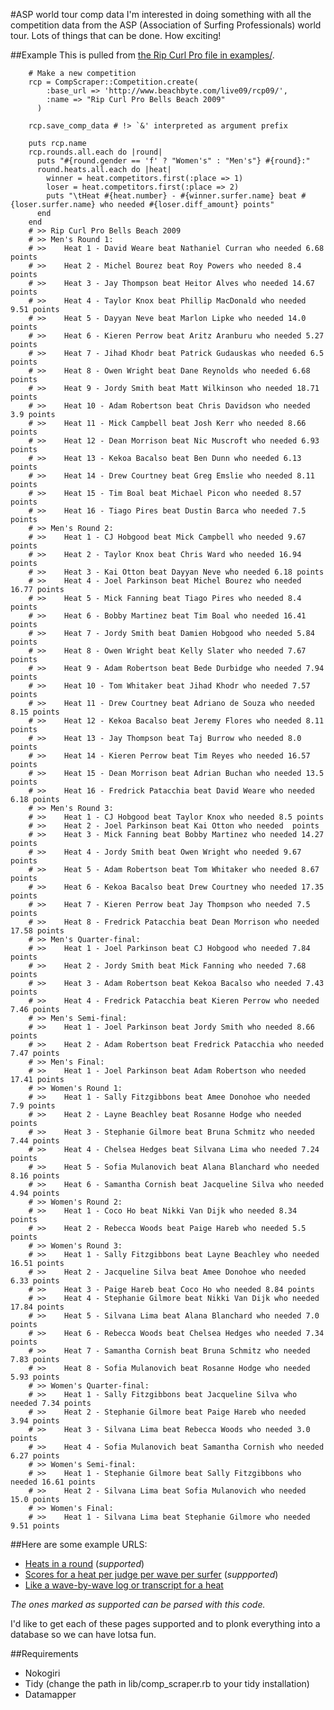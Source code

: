 #ASP world tour comp data
I'm interested in doing something with all the competition data from the ASP (Association of Surfing Professionals) world tour. Lots of things that can be done. How exciting!

##Example
This is pulled from [the Rip Curl Pro file in examples/](http://github.com/DylanFM/asp-scores/blob/3b3e31edaca6809b075f3f65bd2e912f07f3f3a3/example/rip_curl_pro.rb).

		# Make a new competition
		rcp = CompScraper::Competition.create(
		    :base_url => 'http://www.beachbyte.com/live09/rcp09/',
		    :name => "Rip Curl Pro Bells Beach 2009"
		  )

		rcp.save_comp_data # !> `&' interpreted as argument prefix

		puts rcp.name
		rcp.rounds.all.each do |round|
		  puts "#{round.gender == 'f' ? "Women's" : "Men's"} #{round}:"
		  round.heats.all.each do |heat|
		    winner = heat.competitors.first(:place => 1)
		    loser = heat.competitors.first(:place => 2)
		    puts "\tHeat #{heat.number} - #{winner.surfer.name} beat #{loser.surfer.name} who needed #{loser.diff_amount} points"
		  end
		end
		# >> Rip Curl Pro Bells Beach 2009
		# >> Men's Round 1:
		# >> 	Heat 1 - David Weare beat Nathaniel Curran who needed 6.68 points
		# >> 	Heat 2 - Michel Bourez beat Roy Powers who needed 8.4 points
		# >> 	Heat 3 - Jay Thompson beat Heitor Alves who needed 14.67 points
		# >> 	Heat 4 - Taylor Knox beat Phillip MacDonald who needed 9.51 points
		# >> 	Heat 5 - Dayyan Neve beat Marlon Lipke who needed 14.0 points
		# >> 	Heat 6 - Kieren Perrow beat Aritz Aranburu who needed 5.27 points
		# >> 	Heat 7 - Jihad Khodr beat Patrick Gudauskas who needed 6.5 points
		# >> 	Heat 8 - Owen Wright beat Dane Reynolds who needed 6.68 points
		# >> 	Heat 9 - Jordy Smith beat Matt Wilkinson who needed 18.71 points
		# >> 	Heat 10 - Adam Robertson beat Chris Davidson who needed 3.9 points
		# >> 	Heat 11 - Mick Campbell beat Josh Kerr who needed 8.66 points
		# >> 	Heat 12 - Dean Morrison beat Nic Muscroft who needed 6.93 points
		# >> 	Heat 13 - Kekoa Bacalso beat Ben Dunn who needed 6.13 points
		# >> 	Heat 14 - Drew Courtney beat Greg Emslie who needed 8.11 points
		# >> 	Heat 15 - Tim Boal beat Michael Picon who needed 8.57 points
		# >> 	Heat 16 - Tiago Pires beat Dustin Barca who needed 7.5 points
		# >> Men's Round 2:
		# >> 	Heat 1 - CJ Hobgood beat Mick Campbell who needed 9.67 points
		# >> 	Heat 2 - Taylor Knox beat Chris Ward who needed 16.94 points
		# >> 	Heat 3 - Kai Otton beat Dayyan Neve who needed 6.18 points
		# >> 	Heat 4 - Joel Parkinson beat Michel Bourez who needed 16.77 points
		# >> 	Heat 5 - Mick Fanning beat Tiago Pires who needed 8.4 points
		# >> 	Heat 6 - Bobby Martinez beat Tim Boal who needed 16.41 points
		# >> 	Heat 7 - Jordy Smith beat Damien Hobgood who needed 5.84 points
		# >> 	Heat 8 - Owen Wright beat Kelly Slater who needed 7.67 points
		# >> 	Heat 9 - Adam Robertson beat Bede Durbidge who needed 7.94 points
		# >> 	Heat 10 - Tom Whitaker beat Jihad Khodr who needed 7.57 points
		# >> 	Heat 11 - Drew Courtney beat Adriano de Souza who needed 8.15 points
		# >> 	Heat 12 - Kekoa Bacalso beat Jeremy Flores who needed 8.11 points
		# >> 	Heat 13 - Jay Thompson beat Taj Burrow who needed 8.0 points
		# >> 	Heat 14 - Kieren Perrow beat Tim Reyes who needed 16.57 points
		# >> 	Heat 15 - Dean Morrison beat Adrian Buchan who needed 13.5 points
		# >> 	Heat 16 - Fredrick Patacchia beat David Weare who needed 6.18 points
		# >> Men's Round 3:
		# >> 	Heat 1 - CJ Hobgood beat Taylor Knox who needed 8.5 points
		# >> 	Heat 2 - Joel Parkinson beat Kai Otton who needed  points
		# >> 	Heat 3 - Mick Fanning beat Bobby Martinez who needed 14.27 points
		# >> 	Heat 4 - Jordy Smith beat Owen Wright who needed 9.67 points
		# >> 	Heat 5 - Adam Robertson beat Tom Whitaker who needed 8.67 points
		# >> 	Heat 6 - Kekoa Bacalso beat Drew Courtney who needed 17.35 points
		# >> 	Heat 7 - Kieren Perrow beat Jay Thompson who needed 7.5 points
		# >> 	Heat 8 - Fredrick Patacchia beat Dean Morrison who needed 17.58 points
		# >> Men's Quarter-final:
		# >> 	Heat 1 - Joel Parkinson beat CJ Hobgood who needed 7.84 points
		# >> 	Heat 2 - Jordy Smith beat Mick Fanning who needed 7.68 points
		# >> 	Heat 3 - Adam Robertson beat Kekoa Bacalso who needed 7.43 points
		# >> 	Heat 4 - Fredrick Patacchia beat Kieren Perrow who needed 7.46 points
		# >> Men's Semi-final:
		# >> 	Heat 1 - Joel Parkinson beat Jordy Smith who needed 8.66 points
		# >> 	Heat 2 - Adam Robertson beat Fredrick Patacchia who needed 7.47 points
		# >> Men's Final:
		# >> 	Heat 1 - Joel Parkinson beat Adam Robertson who needed 17.41 points
		# >> Women's Round 1:
		# >> 	Heat 1 - Sally Fitzgibbons beat Amee Donohoe who needed 7.9 points
		# >> 	Heat 2 - Layne Beachley beat Rosanne Hodge who needed  points
		# >> 	Heat 3 - Stephanie Gilmore beat Bruna Schmitz who needed 7.44 points
		# >> 	Heat 4 - Chelsea Hedges beat Silvana Lima who needed 7.24 points
		# >> 	Heat 5 - Sofia Mulanovich beat Alana Blanchard who needed 8.16 points
		# >> 	Heat 6 - Samantha Cornish beat Jacqueline Silva who needed 4.94 points
		# >> Women's Round 2:
		# >> 	Heat 1 - Coco Ho beat Nikki Van Dijk who needed 8.34 points
		# >> 	Heat 2 - Rebecca Woods beat Paige Hareb who needed 5.5 points
		# >> Women's Round 3:
		# >> 	Heat 1 - Sally Fitzgibbons beat Layne Beachley who needed 16.51 points
		# >> 	Heat 2 - Jacqueline Silva beat Amee Donohoe who needed 6.33 points
		# >> 	Heat 3 - Paige Hareb beat Coco Ho who needed 8.84 points
		# >> 	Heat 4 - Stephanie Gilmore beat Nikki Van Dijk who needed 17.84 points
		# >> 	Heat 5 - Silvana Lima beat Alana Blanchard who needed 7.0 points
		# >> 	Heat 6 - Rebecca Woods beat Chelsea Hedges who needed 7.34 points
		# >> 	Heat 7 - Samantha Cornish beat Bruna Schmitz who needed 7.83 points
		# >> 	Heat 8 - Sofia Mulanovich beat Rosanne Hodge who needed 5.93 points
		# >> Women's Quarter-final:
		# >> 	Heat 1 - Sally Fitzgibbons beat Jacqueline Silva who needed 7.34 points
		# >> 	Heat 2 - Stephanie Gilmore beat Paige Hareb who needed 3.94 points
		# >> 	Heat 3 - Silvana Lima beat Rebecca Woods who needed 3.0 points
		# >> 	Heat 4 - Sofia Mulanovich beat Samantha Cornish who needed 6.27 points
		# >> Women's Semi-final:
		# >> 	Heat 1 - Stephanie Gilmore beat Sally Fitzgibbons who needed 16.61 points
		# >> 	Heat 2 - Silvana Lima beat Sofia Mulanovich who needed 15.0 points
		# >> Women's Final:
		# >> 	Heat 1 - Silvana Lima beat Stephanie Gilmore who needed 9.51 points

##Here are some example URLS:
* [Heats in a round](http://www.beachbyte.com/live09/rcp09/mr1.asp) (_supported_)
* [Scores for a heat per judge per wave per surfer](http://www.beachbyte.com/live09/rcp09/mr1sc01.asp?rLingua=) (_suppported_)
* [Like a wave-by-wave log or transcript for a heat](http://www.beachbyte.com/live09/rcp09/mr1pf01.asp?rLingua=)

_The ones marked as supported can be parsed with this code._

I'd like to get each of these pages supported and to plonk everything into a database so we can have lotsa fun.

##Requirements
* Nokogiri
* Tidy (change the path in lib/comp_scraper.rb to your tidy installation)
* Datamapper